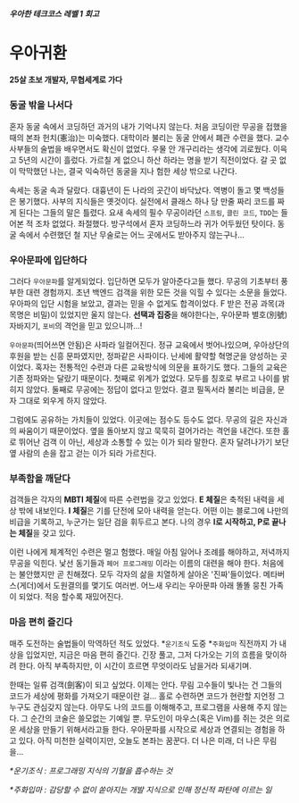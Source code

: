 ##### 우아한 테크코스 레벨 1 회고

# 우아귀환
#### 25살 초보 개발자, 무협세계로 가다

### 동굴 밖을 나서다

혼자 동굴 속에서 코딩하던 과거의 내가 기억나지 않는다.  처음 코딩이란 무공을 접했을 때의 본좌 헌치(憲治)는 미숙했다.  대학이라 불리는 동굴 안에서 폐관 수련을 했다.  교수 사부들의 술법을 배우면서도 확신이 없었다. 우물 안 개구리라는 생각에 괴로웠다. 이윽고 5년의 시간이 흘렀다. 가르칠 게 없으니 하산 하라는 명을 받기 직전이었다. 갈 곳 없이 막막했던 나는, 결국 익숙하던 동굴을 지나 험한 세상 밖으로 나간다.

속세는 동굴 속과 달랐다. 대흉년이 든 나라의 곳간이 바닥났다. 역병이 돌고 몇 백성들은 봉기했다. 사부의 지식들은 옛것이다. 실전에서 클래스 하나 당 만줄 짜리 코드를 짜게 된다는 그들의 말은 틀렸다. 요새 속세의 필수 무공이라던 `스프링`, `클린 코드`, `TDD`는 들어본 적 조차 없었다. 좌절했다.  방구석에서 혼자 코딩하느라 귀가 어두웠던 탓이다.  동굴 속에서 수련했던 철 지난 무술로는 어느 곳에서도 받아주지 않는구나…

### 우아문파에 입단하다

그러다 `우아문파`를 알게되었다. 입단하면 모두가 알아준다고들 했다.  무공의 기초부터 풍부한 대련 경험까지. 초년 백엔드 검객을 위한 모든 것을 익힐 수 있다는 소문을 들었다. 우아파의 입단 시험을 보았고, 결과는 믿을 수 없게도 합격이었다. F 받은 전공 과목(과목명은 비밀)이 있었지만 울지 않는다. **선택과 집중**을 해야한다는, 우아문파 별호(別號) 자바지기, `포비`의 격언을 믿고 있으니까...!

`우아문파`(띄어쓰면 안됨)은 사파라 일컬어진다. 정규 교육에서 벗어나있으며, 우아상단의 후원을 받는 신흥 문파였지만, 정파같은 사파이다. 난세에 활약할 혁명군을 양성하는 곳이었다. 혹자는 전통적인 수련과 다른 교육방식에 의문을 표하기도 했다.  그들의 교육은 기존 정파와는 달랐기 때문이다.  첫째로 위계가 없었다.  모두를 칭호로 부르고 나이를 밝히지 않았다. 둘째로 무공에는 정답이 없다고 믿었다. 결코 필독서라 불리는 비급을, 문자 그대로 외우게 하지 않았다.

그럼에도 공유하는 가치들이 있었다. 이곳에는 점수도 등수도 없다. 무공의 길은 자신과의 싸움이기 때문이었다. 옆을 돌아보지 않고 묵묵히 걸어가라는 격언을 내건다. 또한 홀로 뛰어난 검객 이 아닌, 세상과 소통할 수 있는 이가 되라 말한다. 혼자 달려나가기 보단 옆 사람의 손을 잡고 걷는 이가 되라 가르친다.

### 부족함을 깨닫다

검객들은 각자의 **MBTI 체질**에 따른 수련법을 갖고 있었다. **E 체질**은 축적된 내력을 세상 밖에 내보인다. **I 체질**은 기를 단전에 모아 내력을 얻는다. 어떤 이는 블로그에 나만의 비급을 기록하고, 누군가는 일단 검을 휘두르고 본다.  나의 경우 **I로 시작하고, P로 끝나는 체질**을 갖고 있다.

이런 나에게 체계적인 수련은 멀고 험했다. 매일 아침 일어나 조례를 해야하고, 저녁까지 무공을 익힌다. 낯선 동기들과 `페어 프로그래밍` 이라는 이름의 대련을 해야 한다. 처음에는 불안했지만 곧 친해졌다. 모두 각자의 삶을 치열하게 살아온 '진짜'들이었다. 메타버스(게더)에서 도원결의를 맻기도 여러번. 어느새 우리는 우아문파 아래 똘똘 뭉친 가족이 되었다. 적응 할수록 재밌어진다.

### 마음 편히 즐긴다

매주 도전하는 술법들이 막역하던 적도 있었다. *`운기조식` 도중 *`주화입마` 직전까지 가 내상을 입었지만, 지금은 마음 편히 즐긴다. 긴장 풀고, 그저 다가오는 기의 흐름을 맞이하려 한다. 아직 부족하지만, 이 시간이 흐르면 무엇이라도 남을거라 되새기며.

한때는 일류 검객(劍客)이 되고 싶었다. 이제는 안다. 무림 고수들이 빛나는 건 그들의 코드가 세상에 평화를 가져오기 때문이란 걸… 홀로 수련하면 코드가 현란할 지언정 그 누구도 관심갖지 않는다. 아무도 나의 코드를 이해해주고, 프로그램을 사용해 주지 않는다. 그 순간의 코술은 쓸모없는 기예일 뿐. 무도인이 마우스(혹은 Vim)를 쥐는 것은 의로운 세상을 만들기 위해서라고들 한다. 우아문파를 시작으로 세상과 연결되는 경험을 하고 있다. 아직 미천한 실력이지만, 오늘도 본좌는 꿈꾼다. 더 나은 미래, 더 나은 무림을...


_*운기조식 : 프로그래밍 지식의 기혈을 흡수하는 것_

_*주화입마 : 감당할 수 없이 쏟아지는 개발 지식으로 인해 정신적 파탄에 이르는 일_
